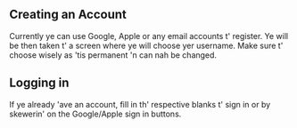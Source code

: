 ## Creating an Account

Currently ye can use Google, Apple or any email accounts t' register.
Ye will be then taken t' a screen where ye will choose yer username. Make sure t' choose wisely as 'tis permanent 'n can nah be changed.

## Logging in

If ye already 'ave an account, fill in th' respective blanks t' sign in or by skewerin' on the Google/Apple sign in buttons.
